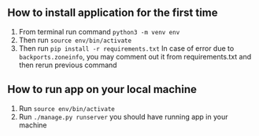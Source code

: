 ## How to install application for the first time

1. From terminal run command `python3 -m venv env`
2. Then run `source env/bin/activate`
3. Then run `pip install -r requirements.txt`
   In case of error due to `backports.zoneinfo`, you may comment out it from requirements.txt and then rerun previous command

## How to run app on your local machine

1. Run `source env/bin/activate`
2. Run `./manage.py runserver` you should have running app in your machine

